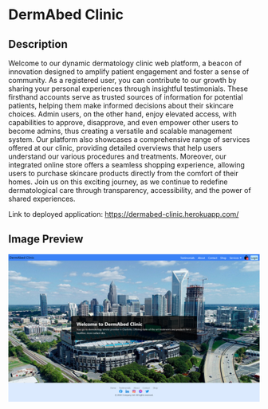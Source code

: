 # DermAbed Clinic

## Description

Welcome to our dynamic dermatology clinic web platform, a beacon of innovation designed to amplify patient engagement and foster a sense of community. As a registered user, you can contribute to our growth by sharing your personal experiences through insightful testimonials. These firsthand accounts serve as trusted sources of information for potential patients, helping them make informed decisions about their skincare choices. Admin users, on the other hand, enjoy elevated access, with capabilities to approve, disapprove, and even empower other users to become admins, thus creating a versatile and scalable management system.
Our platform also showcases a comprehensive range of services offered at our clinic, providing detailed overviews that help users understand our various procedures and treatments. Moreover, our integrated online store offers a seamless shopping experience, allowing users to purchase skincare products directly from the comfort of their homes.
Join us on this exciting journey, as we continue to redefine dermatological care through transparency, accessibility, and the power of shared experiences.

Link to deployed application: https://dermabed-clinic.herokuapp.com/

## Image Preview

![screenshot](/github/images/darmabed-clinic-screenshot.png)
